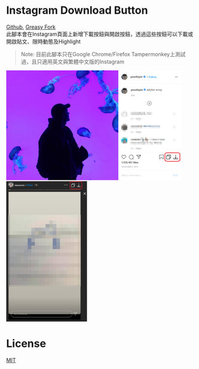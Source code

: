 # Instagram Download Button
[Github](https://github.com/y252328/Instagram_Download_Button), [Greasy Fork](https://greasyfork.org/zh-TW/scripts/406535-instagram-download-button) \
此腳本會在Instagram頁面上新增下載按鈕與開啟按鈕，透過這些按鈕可以下載或開啟貼文、限時動態及Highlight

> Note: 目前此腳本只在Google Chrome/Firefox Tampermonkey上測試過，且只適用英文與繁體中文版的Instagram

<img src="img/post.png" alt="drawing" width="467" height="294"/>
<br/>
<img src="img/story&highlight.png" alt="drawing" width="216" height="376"/>

# License
[MIT](https://github.com/y252328/Instagram_Download_Button/blob/master/LICENSE)